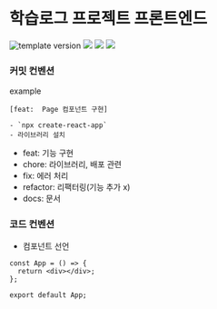 # 학습로그 프로젝트 프론트엔드

<div style={display:flex}>
  <img src="https://img.shields.io/badge/version-1.0.0-blue?style=flat-square" alt="template version"/>
  <img src="https://img.shields.io/badge/language-html-red.svg?style=flat-square"/>
  <img src="https://img.shields.io/badge/language-styled component-yellow.svg?style=flat-square"/>
  <img src="https://img.shields.io/badge/language-react-skyblue.svg?style=flat-square"/>
</div>

### 커밋 컨벤션

example

```
[feat:  Page 컴포넌트 구현]

- `npx create-react-app`
- 라이브러리 설치

```

- feat: 기능 구현
- chore: 라이브러리, 배포 관련
- fix: 에러 처리
- refactor: 리팩터링(기능 추가 x)
- docs: 문서

### 코드 컨벤션

- 컴포넌트 선언

```
const App = () => {
  return <div></div>;
};

export default App;
```
